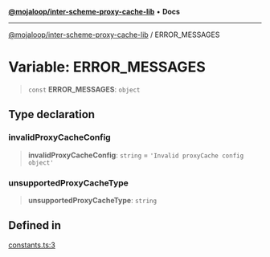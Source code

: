 [**@mojaloop/inter-scheme-proxy-cache-lib**](../README.md) • **Docs**

***

[@mojaloop/inter-scheme-proxy-cache-lib](../README.md) / ERROR\_MESSAGES

# Variable: ERROR\_MESSAGES

> `const` **ERROR\_MESSAGES**: `object`

## Type declaration

### invalidProxyCacheConfig

> **invalidProxyCacheConfig**: `string` = `'Invalid proxyCache config object'`

### unsupportedProxyCacheType

> **unsupportedProxyCacheType**: `string`

## Defined in

[constants.ts:3](https://github.com/mojaloop/inter-scheme-proxy-cache-lib/blob/5b23cc633970a23f1400be0e698c6c3652fe9cb0/src/constants.ts#L3)
